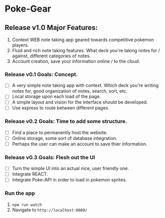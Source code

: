 # Poke-Gear
## Release v1.0 Major Features:
1. Context WEB note taking app geared towards competitive pokemon players.
2. Fluid and rich note taking features. What deck you're taking notes for / against, different categories of notes.
3. Account creation, save your information online / to the cloud.

### Release v0.1 Goals: Concept.
- [ ] A very simple note taking app with context. Which deck you're writing notes for, good organization of notes, search, sort, etc.
- [ ] Local storage upon each load of the page.
- [ ] A simple layout and vision for the interface should be developed.
- [ ] Use express to route between different pages.

### Release v0.2 Goals: Time to add some structure.
- [ ] Find a place to permanently host the website.
- [ ] Online storage, some sort of database integration.
- [ ] Perhaps the user can make an account to save thier information.

### Release v0.3 Goals: Flesh out the UI
- [ ] Turn the simple UI into an actual nice, user friendly one.
- [ ] Integrate REACT.
- [ ] Integrate Poke-API in order to load in pokemon sprites.

### Run the app
1. ```npm run watch```
2. Navigate to ```http://localhost:8080/```
